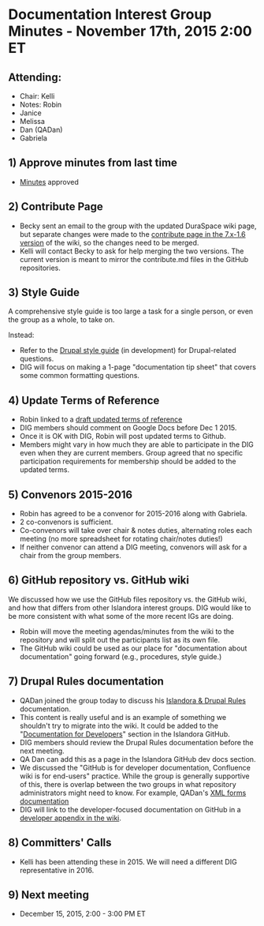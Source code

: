 # Documentation Interest Group Minutes - November 17th, 2015 2:00 ET

## Attending:

* Chair: Kelli
* Notes: Robin
* Janice
* Melissa
* Dan (QADan)
* Gabriela

## 1) Approve minutes from last time

* [Minutes](https://github.com/islandora-interest-groups/Islandora-Documentation-Interest-Group/blob/master/meetings/2015/Meeting-Notes-2015-10-27.md) approved


## 2) Contribute Page
* Becky sent an email to the group with the updated DuraSpace wiki page, but separate changes were made to the [contribute page in the 7.x-1.6 version](https://wiki.duraspace.org/display/ISLANDORA/Contribute) of the wiki, so the changes need to be merged.
* Kelli will contact Becky to ask for help merging the two versions. The current version is meant to mirror the contribute.md files in the GitHub repositories.

## 3) Style Guide
 A comprehensive style guide is too large a task for a single person, or even the group as a whole, to take on.

 Instead:
 * Refer to the [Drupal style guide](https://www.drupal.org/drupalorg/style-guide) (in development) for Drupal-related questions.
 * DIG will focus on making a 1-page "documentation tip sheet" that covers some common formatting questions.

## 4) Update Terms of Reference
* Robin linked to a [draft updated terms of reference](https://docs.google.com/document/d/1kGEH63ND2sqV5Ui5vIq3cWpRwVKx2undA0MhPdReKFY/edit)
* DIG members should comment on Google Docs before Dec 1 2015.
* Once it is OK with DIG, Robin will post updated terms to Github.
* Members might vary in how much they are able to participate in the DIG even when they are current members. Group agreed that no specific participation requirements for membership should be added to the updated terms.

## 5) Convenors 2015-2016
  * Robin has agreed to be a convenor for 2015-2016 along with Gabriela.
  * 2 co-convenors is sufficient.
  * Co-convenors will take over chair & notes duties, alternating roles each meeting (no more spreadsheet for rotating chair/notes duties!)
  * If neither convenor can attend a DIG meeting, convenors will ask for a chair from the group members.

## 6) GitHub repository vs. GitHub wiki
We discussed how we use the GitHub files repository vs. the GitHub wiki, and how that differs from other Islandora interest groups. DIG would like to be more consistent with what some of the more recent IGs are doing.
* Robin will move the meeting agendas/minutes from the wiki to the repository and will split out the participants list as its own file.
* The GitHub wiki could be used as our place for "documentation about documentation" going forward (e.g., procedures, style guide.)

## 7) Drupal Rules documentation

* QADan joined the group today to discuss his [Islandora & Drupal Rules](https://gist.github.com/qadan/2d5b71890b58c6528104) documentation.
* This content is really useful and is an example of something we shouldn't try to migrate into the wiki. It could be added to the "[Documentation for Developers](https://github.com/Islandora/islandora/wiki)" section in the Islandora GitHub.
* DIG members should review the Drupal Rules documentation before the next meeting.
* QA Dan can add this as a page in the Islandora GitHub dev docs section.
* We discussed the "GitHub is for developer documentation, Confluence wiki is for end-users" practice. While the group is generally supportive of this, there is overlap between the two groups in what repository administrators might need to know. For example, QADan's [XML forms documentation](https://github.com/Islandora/islandora/wiki/Creating-and-Working-With-XML-Forms)
* DIG will link to the developer-focused documentation on GitHub in a [developer appendix in the wiki](https://wiki.duraspace.org/display/ISLANDORA/APPENDIX+H+-+Documentation+for+developers).

## 8) Committers' Calls
* Kelli has been attending these in 2015. We will need a different DIG representative in 2016.

## 9) Next meeting
* December 15, 2015, 2:00 - 3:00 PM ET
